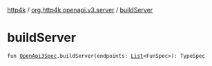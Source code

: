 [http4k](../index.md) / [org.http4k.openapi.v3.server](index.md) / [buildServer](./build-server.md)

# buildServer

`fun `[`OpenApi3Spec`](../org.http4k.openapi.v3/-open-api3-spec/index.md)`.buildServer(endpoints: `[`List`](https://kotlinlang.org/api/latest/jvm/stdlib/kotlin.collections/-list/index.html)`<FunSpec>): TypeSpec`